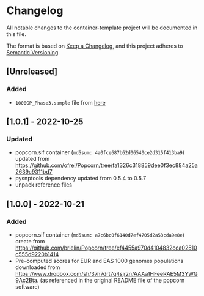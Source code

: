 # Changelog
All notable changes to the container-template project will be documented in this file.

The format is based on [Keep a Changelog](https://keepachangelog.com/en/1.0.0/),
and this project adheres to [Semantic Versioning](https://semver.org/spec/v2.0.0.html).

## [Unreleased]

### Added

- ``1000GP_Phase3.sample`` file from [here](https://mathgen.stats.ox.ac.uk/impute/1000GP_Phase3.html)

## [1.0.1] - 2022-10-25

### Updated

- popcorn.sif container (``md5sum: 4a0fce687b62d06540ce2d315f413ba9``)
  updated from https://github.com/ofrei/Popcorn/tree/fa1326c318859dee0f3ec884a25a2639c9311bd7
- pysnptools dependency updated from 0.5.4 to 0.5.7 
- unpack reference files

## [1.0.0] - 2022-10-21

### Added

- popcorn.sif container (``md5sum: a7c6bc0f6140d7ef4705d2a53cda9e8e``)
  create from https://github.com/brielin/Popcorn/tree/ef4455a970d4104832cca02510c555d9220b1414
- Pre-computed scores for EUR and EAS 1000 genomes populations downloaded from 
  https://www.dropbox.com/sh/37n7drt7q4sjrzn/AAAa1HFeeRAE5M3YWG9Ac2Bta.
  (as referenced in the original README file of the popcorn software)
